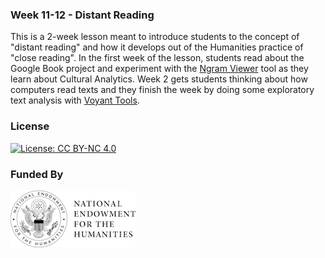 ### Week 11-12 - Distant Reading

This is a 2-week lesson meant to introduce students to the concept of "distant reading" and how it develops out of the Humanities practice of "close reading". In the first week of the lesson, students read about the Google Book project and experiment with the [Ngram Viewer](https://books.google.com/ngrams) tool as they learn about Cultural Analytics. Week 2 gets students thinking about how computers read texts and they finish the week by doing some exploratory text analysis with [Voyant Tools](https://voyant-tools.org/).

### License

[![License: CC BY-NC 4.0](https://licensebuttons.net/l/by-nc/4.0/88x31.png)](http://creativecommons.org/licenses/by-nc/4.0/)

### Funded By

[![NEH Seal](images/neh_sealblck200.jpg)](https://www.neh.gov/)